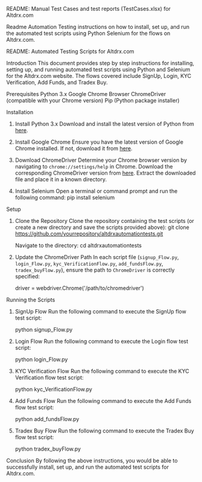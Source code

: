 README: Manual Test Cases and test reports (TestCases.xlsx) for Altdrx.com

Readme Automation Testing instructions on how to install, set up, and run the automated test scripts using Python Selenium for the flows on Altdrx.com.

README: Automated Testing Scripts for Altdrx.com

Introduction
This document provides step by step instructions for installing, setting up, and running automated test scripts using Python and Selenium for the Altdrx.com website. The flows covered include SignUp, Login, KYC Verification, Add Funds, and Tradex Buy.

 Prerequisites
 Python 3.x
 Google Chrome Browser
 ChromeDriver (compatible with your Chrome version)
 Pip (Python package installer)

 Installation

1. Install Python 3.x
   Download and install the latest version of Python from [here](https://www.python.org/downloads/).

2. Install Google Chrome
   Ensure you have the latest version of Google Chrome installed. If not, download it from [here](https://www.google.com/chrome/).

3. Download ChromeDriver
    Determine your Chrome browser version by navigating to `chrome://settings/help` in Chrome.
    Download the corresponding ChromeDriver version from [here](https://sites.google.com/a/chromium.org/chromedriver/downloads).
    Extract the downloaded file and place it in a known directory.

4. Install Selenium
   Open a terminal or command prompt and run the following command:
   pip install selenium
   
 Setup

1. Clone the Repository
   Clone the repository containing the test scripts (or create a new directory and save the scripts provided above):
   git clone https://github.com/yourrepository/altdrxautomationtests.git
   
   Navigate to the directory:
   cd altdrxautomationtests
   

2. Update the ChromeDriver Path
   In each script file (`signup_Flow.py`, `login_Flow.py`, `kyc_VerificationFlow.py`, `add_fundsFlow.py`, `tradex_buyFlow.py`), ensure the path to `ChromeDriver` is correctly specified:
  
   driver = webdriver.Chrome('/path/to/chromedriver')
   
 Running the Scripts

1. SignUp Flow
   Run the following command to execute the SignUp flow test script:
   
   python signup_Flow.py
   

2. Login Flow
   Run the following command to execute the Login flow test script:
   
   python login_Flow.py
   

3. KYC Verification Flow
   Run the following command to execute the KYC Verification flow test script:
   
   python kyc_VerificationFlow.py
   

4. Add Funds Flow
   Run the following command to execute the Add Funds flow test script:
   
   python add_fundsFlow.py
   

5. Tradex Buy Flow
   Run the following command to execute the Tradex Buy flow test script:
   
   python tradex_buyFlow.py
   

Conclusion
By following the above instructions, you would be able to successfully install, set up, and run the automated test scripts for Altdrx.com.
